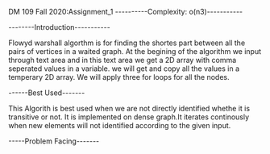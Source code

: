 DM 109 Fall 2020:Assignment_1
----------Complexity: o(n3)-----------


--------Introduction-----------

Flowyd warshall algorthm is for finding the shortes part between all the pairs of vertices in a waited graph.
At the begining of the algorithm we input through text area and in this text area we get a 2D array with comma
seperated values in a variable. we will get and copy all the values in a temperary 2D array.
We will apply three for loops for all the nodes. 





------Best Used-------

This Algorith is best used when we are not directly identified whethe it is transitive or not. It is implemented on 
dense graph.It iterates continously when new elements will not identified according to the given input.




-----Problem Facing-------
